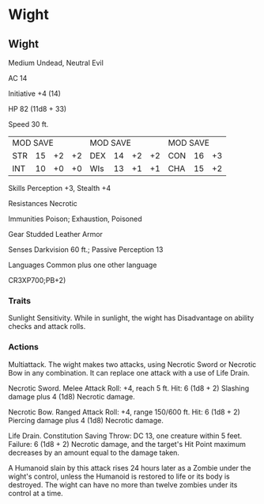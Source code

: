 # Wight

## Wight

Medium Undead, Neutral Evil

AC 14

Initiative +4 (14)

HP 82 (11d8 + 33)

Speed 30 ft.

<table><tr><td colspan="4">MOD SAVE</td><td colspan="4">MOD SAVE</td><td colspan="3">MOD SAVE</td></tr><tr><td>STR</td><td>15</td><td>+2</td><td>+2</td><td>DEX</td><td>14</td><td>+2</td><td>+2</td><td>CON</td><td>16</td><td>+3</td></tr><tr><td>INT</td><td>10</td><td>+0</td><td>+0</td><td>WIs</td><td>13</td><td>+1</td><td>+1</td><td>CHA</td><td>15</td><td>+2</td></tr></table>

Skills Perception +3, Stealth +4

Resistances Necrotic

Immunities Poison; Exhaustion, Poisoned

Gear Studded Leather Armor

Senses Darkvision 60 ft.; Passive Perception 13

Languages Common plus one other language

CR3XP700;PB+2)

### Traits

Sunlight Sensitivity. While in sunlight, the wight has Disadvantage on ability checks and attack rolls.

### Actions

Multiattack. The wight makes two attacks, using Necrotic Sword or Necrotic Bow in any combination. It can replace one attack with a use of Life Drain.

Necrotic Sword. Melee Attack Roll: +4, reach 5 ft. Hit: 6 (1d8 + 2) Slashing damage plus 4 (1d8) Necrotic damage.

Necrotic Bow. Ranged Attack Roll: +4, range 150/600 ft. Hit: 6 (1d8 + 2) Piercing damage plus 4 (1d8) Necrotic damage.

Life Drain. Constitution Saving Throw: DC 13, one creature within 5 feet. Failure: 6 (1d8 + 2) Necrotic damage, and the target's Hit Point maximum decreases by an amount equal to the damage taken.

A Humanoid slain by this attack rises 24 hours later as a Zombie under the wight's control, unless the Humanoid is restored to life or its body is destroyed. The wight can have no more than twelve zombies under its control at a time.
